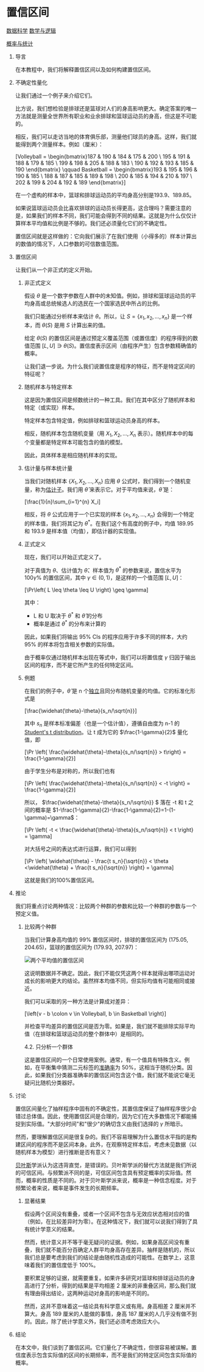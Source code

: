 # 置信区间

[数据科学](https://www.baeldung.com/cs/category/ai/data-science) [数学与逻辑](https://www.baeldung.com/cs/category/core-concepts/math-logic)

[概率与统计](https://www.baeldung.com/cs/tag/probability-and-statistics)

1. 导言

    在本教程中，我们将解释置信区间以及如何构建置信区间。

2. 不确定性量化

    让我们通过一个例子来介绍它们。

    比方说，我们想检验是排球还是篮球对人们的身高影响更大。确定答案的唯一方法就是测量全世界所有职业和业余排球和篮球运动员的身高，但这是不可能的。

    相反，我们可以走访当地的体育俱乐部，测量他们球员的身高。这样，我们就能得到两个测量样本。例如（厘米）：

    \[Volleyball = \begin{bmatrix}187 & 190 & 184 & 175 & 200 \\   195 & 191 & 188 & 179 & 185 \\ 199 & 198 & 205 & 188 & 183 \\ 190 & 192 & 193 & 185 & 190 \end{bmatrix} \qquad Basketball = \begin{bmatrix}193 & 195 & 196 & 190 & 185 \\ 188 & 187 & 185 & 189 & 198 \\ 200 & 185 & 194 & 210 & 197 \\ 202 & 199 & 204 & 192 & 189 \end{bmatrix}\]

    在一个虚构的样本中，篮球和排球运动员的平均身高分别是193.9、189.85。

    如果说篮球运动员会比喜欢排球的运动员长得更高，这合理吗？需要注意的是，如果我们的样本不同，我们可能会得到不同的结果。这就是为什么仅仅计算样本平均值和比例是不够的。我们还必须量化它们的不确定性。

    置信区间就是这样做的：它向我们展示了在我们使用（小得多的）样本计算出的数值的情况下，人口参数的可信数值范围。

3. 置信区间

    让我们从一个非正式的定义开始。

    1. 非正式定义

        假设 $\theta$ 是一个数字参数在人群中的未知值。例如，排球和篮球运动员的平均身高或总统候选人的选民在一个国家选民中所占的比例。

        我们只能通过分析样本来估计 $\theta$。所以，让 $S=\{x_1, x_2, \ldots, x_n\}$ 是一个样本，而 $\theta(S)$ 是用 $S$ 计算出来的值。

        给定 $\theta(S)$ 的置信区间是通过预定义覆盖范围（或置信度）的程序得到的数值范围 $[L, U] \ni \theta(S)$。置信度表示区间（由程序产生）包含参数精确值的概率。

        让我们退一步说。为什么我们说置信度是程序的特征，而不是特定区间的特征呢？

    2. 随机样本与特定样本

        这是因为置信区间是频数统计的一种工具。我们在其中区分了随机样本和特定（或实现）样本。

        特定样本包含特定值，例如排球和篮球运动员身高的样本。

        相反，随机样本包含随机变量（用 $X_1, X_2, \ldots, X_n$ 表示）。随机样本中的每个变量都是特定样本可能包含的值的模型。

        因此，具体样本是相应随机样本的实现。

    3. 估计量与样本统计量

        当我们对随机样本 $\{X_1, X_2, \ldots, X_n\}$ 应用 $\theta$ 公式时，我们得到一个随机变量，称为[估计子](https://www.baeldung.com/cs/random-variables)。我们用 $\widehat{\theta}$ 来表示它。对于平均值来说，$\widehat{\theta}$ 是：

        \[\frac{1}{n}\sum_{i=1}^{n} X_i\]

        相反，将 $\theta$ 公式应用于一个已实现的样本 $\{x_1, x_2, \ldots, x_n\}$ 会得到一个特定的样本值，我们将其记为 $\theta^*$。在我们这个有高度的例子中，均值 189.95 和 193.9 是样本值（均值），即估计器的实现值。

    4. 正式定义

        现在，我们可以开始正式定义了。

        对于真值为 $\theta$、估计值为 $\widehat{\theta}$、样本值为 $\theta^*$ 的参数来说，置信水平为 $100\gamma\%$ 的置信区间，其中 $\gamma \in (0, 1)$，是这样的一个值范围 $[L, U]$：

        \[\Pr\left\{ L \leq \theta \leq U \right\} \geq \gamma\]

        其中：

        - L 和 U 取决于 $\theta^*$ 和 $\widehat{\theta}$ 的分布
        - 概率是通过 $\theta^*$ 的分布来计算的

        因此，如果我们将输出 95% CIs 的程序应用于许多不同的样本，大约 95% 的样本将包含相关参数的实际值。

        由于概率仅通过随机样本出现在等式中，我们可以将置信度 $\gamma$ 归因于输出区间的程序，而不是它所产生的任何特定区间。

    5. 例题

        在我们的例子中，$\widehat{\theta}$ 是 n 个[独立](https://www.baeldung.com/cs/statistical-independence)且同分布随机变量的均值。它的标准化形式是

        \[\frac{\widehat{\theta}-\theta}{s_n/\sqrt{n}}\]

        其中 $s_n$ 是样本标准偏差（也是一个估计值），遵循自由度为 n-1 的 [Student's t distribution](https://www.baeldung.com/cs/student-t-distribution)。让 t 成为它的 $\frac{1-\gamma}{2}$ 量化值，即

        \[\Pr \left\{ \frac{\widehat{\theta}-\theta}{s_n/\sqrt{n}} > t\right\} = \frac{1-\gamma}{2}\]

        由于学生分布是对称的，所以我们也有

        \[\Pr \left\{ \frac{\widehat{\theta}-\theta}{s_n/\sqrt{n}} < -t \right\} = \frac{1-\gamma}{2}\]

        所以， $\frac{\widehat{\theta}-\theta}{s_n/\sqrt{n}} $ 落在 -t 和 t 之间的概率是 $1-\frac{1-\gamma}{2}-\frac{1-\gamma}{2}=1-(1-\gamma)=\gamma$：

        \[\Pr \left\{ -t < \frac{\widehat{\theta}-\theta}{s_n/\sqrt{n}} < t \right\} = \gamma\]

        对大括号之间的表达式进行运算，我们可以得到

        \[\Pr \left\{ \widehat{\theta} - \frac{t s_n}{\sqrt{n}} < \theta <\widehat{\theta} + \frac{t s_n}{\sqrt{n}} \right\} = \gamma\]

        这就是我们的100%置信区间。

4. 推论

    我们将重点讨论两种情况：比较两个种群的参数和比较一个种群的参数与一个预定义值。

    1. 比较两个种群

        当我们计算身高均值的 99% 置信区间时，排球的置信区间为 (175.05, 204.65)，篮球的置信区间为 (179.93, 207.97)：

        ![两个平均值的置信区间](pic/confidence_intervals.jpg)

        这说明数据并不确定。因此，我们不能仅凭这两个样本就得出哪项运动对成长的影响更大的结论。虽然样本均值不同，但实际均值有可能相同或接近。

        我们可以采取的另一种方法是计算成对差异：

        \[\left\{v - b \colon v \in Volleyball,  b \in Basketball \right\}\]

        并检查平均差异的置信区间是否为零。如果是，我们就不能排除实际平均值（在排球和篮球运动员的整个群体中）是相同的。

        4.2. 只分析一个群体

        这是置信区间的一个日常使用案例。通常，有一个值具有特殊含义。例如，在平衡集中猜测二元标签的[准确率](https://www.baeldung.com/cs/ml-accuracy-vs-auc)为 50%，这相当于随机分类。因此，如果我们分类器准确率的置信区间包含这个值，我们就不能说它毫无疑问比随机分类器好。

5. 讨论

    置信区间量化了抽样程序中固有的不确定性，其置信度保证了抽样程序很少会错过总体值。因此，使用置信区间是合理的，因为它们在大多数情况下都能捕捉到实际值。"大部分时间"和"很少"的确切含义由我们选择的 $\gamma$ 所暗示。

    然而，要理解置信区间是很复杂的。我们不容易理解为什么置信水平指的是构建区间的程序而不是区间本身。此外，在观察特定样本后，考虑未见数据（以随机样本为模型）进行推断是否有意义？

    [贝叶斯](https://www.baeldung.com/cs/bayes-theorem)学派认为这违背直觉，是错误的。贝叶斯学派的替代方法就是我们所说的可信区间。与频繁派不同的是，可信区间包含具有预定概率的实际值。然而，概率的性质是不同的。对于贝叶斯学派来说，概率是一种信念程度。对于频繁论者来说，概率是事件发生的长期频率。

    1. 显著结果

        假设两个区间没有重叠，或者一个区间不包含与无效应状态相对应的值（例如，在比较差异时为零）。在这种情况下，我们就可以说我们得到了具有统计学意义的结果。

        然而，统计意义并不等于毫无疑问的证据。例如，如果身高区间没有重叠，我们就不能百分百确定人群平均身高存在差异。抽样是随机的，所以我们总是要考虑到我们的结论是由随机性造成的可能性。在数学上，这意味着我们的置信度低于 100%。

        要积累足够的证据，就需要重复。如果许多研究对篮球和排球运动员的身高进行了分析，得到的结果是平均相差 2 厘米的非重叠区间，那么我们就有理由得出结论，这两种运动对身高的影响是不同的。

        然而，这并不意味着这一结论具有科学意义或有用。身高相差 2 厘米并不算大。身高 189 厘米的人能做的事情，身高 187 厘米的人几乎没有做不到的。因此，除了统计学意义外，我们还必须考虑效应大小。

6. 结论

    在本文中，我们谈到了置信区间。它们量化了不确定性，但很容易被误解。置信度表示包含实际值的区间的长期频率，而不是我们的特定区间包含实际值的概率。
